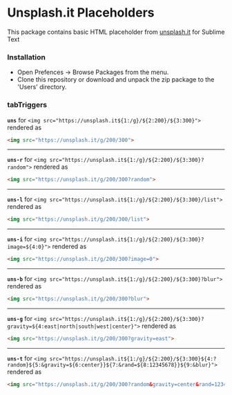 # Unsplash.it Placeholders

This package contains basic HTML placeholder from [unsplash.it](https://unsplash.it/) for Sublime Text 

### Installation 
- Open Prefences -> Browse Packages from the menu.
- Clone this repository or download and unpack the zip package to the 'Users' directory.

### tabTriggers

**``uns``** for ``<img src="https://unsplash.it${1:/g}/${2:200}/${3:300}">`` rendered as
```html
<img src="https://unsplash.it/g/200/300">
```

---
__``uns-r``__ for ``<img src="https://unsplash.it${1:/g}/${2:200}/${3:300}?random">`` rendered as
```html
<img src="https://unsplash.it/g/200/300?random">
```

---
__``uns-l``__ for ``<img src="https://unsplash.it${1:/g}/${2:200}/${3:300}/list">`` rendered as
```html
<img src="https://unsplash.it/g/200/300/list">
```

---
__``uns-i``__ for ``<img src="https://unsplash.it${1:/g}/${2:200}/${3:300}?image=${4:0}">`` rendered as
```html
<img src="https://unsplash.it/g/200/300?image=0">
```

---
__``uns-b``__ for ``<img src="https://unsplash.it${1:/g}/${2:200}/${3:300}?blur">`` rendered as
```html
<img src="https://unsplash.it/g/200/300?blur">
```

---
__``uns-g``__ for ``<img src="https://unsplash.it${1:/g}/${2:200}/${3:300}?gravity=${4:east|north|south|west|center}">`` rendered as
```html
<img src="https://unsplash.it/g/200/300?gravity=east">
```

---
__``uns-t``__ for ``<img src="https://unsplash.it${1:/g}/${2:200}/${3:300}${4:?random}${5:&gravity=${6:center}}${7:&rand=${8:12345678}}${9:&blur}">`` rendered as
```html
<img src="https://unsplash.it/g/200/300?random&gravity=center&rand=12345678&blur">
```
